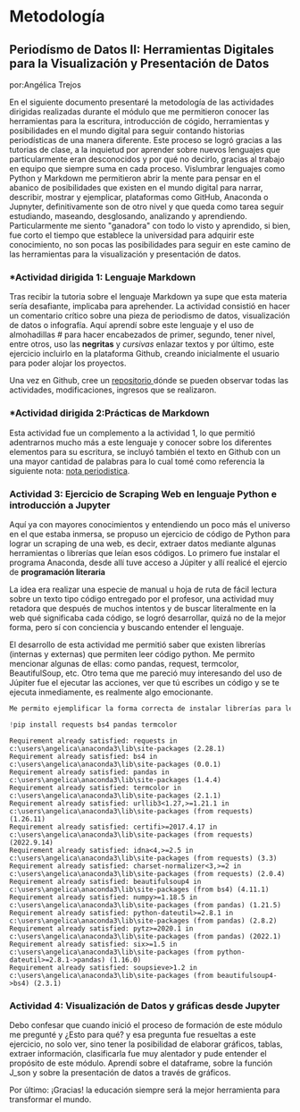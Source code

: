 # Metodología



## Periodísmo de Datos II: Herramientas Digitales para la Visualización y Presentación de Datos
por:Angélica Trejos

En el siguiente documento presentaré la metodología de las actividades dirigidas realizadas durante el módulo que me permitieron conocer las herramientas para la escritura, introducción de cógido, herramientas y posibilidades en el mundo digital para seguir contando historias periodísticas de una manera diferente.
Este proceso se logró gracias a las tutorias de clase, a la inquietud por aprender sobre nuevos lenguajes que particularmente eran desconocidos y por qué no decirlo, gracias al trabajo en equipo que siempre suma en cada proceso.
Vislumbrar lenguajes como Python y Markdown me permitieron abrir la mente para pensar en el abanico de posibilidades que existen en el mundo digital para narrar, describir, mostrar y ejemplicar, plataformas como GitHub, Anaconda o Jupnyter, definitivamente son de otro nivel y que queda como tarea seguir estudiando, maseando, desglosando, analizando y aprendiendo.
Particularmente me siento "ganadora" con todo lo visto y aprendido, si bien, fue corto el tiempo que establece la universidad para adquirir este conocimiento, no son pocas las posibilidades para seguir en este camino de las herramientas para la visualización y presentación de datos.


### *Actividad dirigida 1: Lenguaje Markdown

Tras recibir la tutoria sobre el lenguaje Markdown ya supe que esta materia sería desafiante, implicaba para aprehender.
La actividad consistió en hacer un comentario crítico sobre una pieza de periodismo de datos, visualización de datos o infografía. 
Aquí aprendí sobre este lenguaje y el uso de almohadillas # para hacer encabezados de primer, segundo, tener nivel, entre otros, uso las **negritas** y *cursivas* enlazar textos y por último, este ejercicio incluirlo en la plataforma Github, creando inicialmente el usuario para poder alojar los proyectos.

Una vez en Github, cree un [repositorio ](README.md) dónde se pueden observar todas las actividades, modificaciones, ingresos que se realizaron.

### *Actividad dirigida 2:Prácticas de Markdown

Esta actividad fue un complemento a la actividad 1, lo que permitió adentrarnos mucho más a este lenguaje y conocer sobre los diferentes elementos para su escritura, se incluyó también el texto en Github con un una mayor cantidad de palabras 
para lo cual tomé como referencia la siguiente nota: [nota periodistica](https://www.eltiempo.com/datos/mundial-qatar-2022-datos-curiosos-de-la-copa-mundo-de-la-fifa-711095). 

### Actividad 3: Ejercicio de Scraping Web en lenguaje Python e introducción a Jupyter

Aquí ya con mayores conocimientos y entendiendo un poco más el universo en el que estaba inmersa, se propuso un ejercicio de código de Python para lograr un scraping de una web, es decir, extraer datos mediante algunas herramientas o librerías que leían esos códigos. Lo primero fue instalar el programa Anaconda, desde allí tuve acceso a Júpiter y allí realicé el ejercio de **programación literaria**

La idea era realizar una especie de manual u hoja de ruta de fácil lectura sobre un texto tipo código entregado por el profesor, una actividad muy retadora que después de muchos intentos y de buscar literalmente en la web qué significaba cada código, se logró desarrollar, quizá no de la mejor forma, pero sí con conciencia y buscando entender el lenguaje.

El desarrollo de esta actividad me permitió saber que existen librerías (internas y externas) que permiten leer código python. Me permito mencionar algunas de ellas: como pandas, request, termcolor, BeautifulSoup, etc. Otro tema que me pareció muy interesando del uso de Júpiter fue el ejecutar las acciones, ver que tú escribes un código y se te ejecuta inmediamente, es realmente algo emocionante.


```python
Me permito ejemplificar la forma correcta de instalar librerías para leer el código Python:
```


```python
!pip install requests bs4 pandas termcolor
```

    Requirement already satisfied: requests in c:\users\angelica\anaconda3\lib\site-packages (2.28.1)
    Requirement already satisfied: bs4 in c:\users\angelica\anaconda3\lib\site-packages (0.0.1)
    Requirement already satisfied: pandas in c:\users\angelica\anaconda3\lib\site-packages (1.4.4)
    Requirement already satisfied: termcolor in c:\users\angelica\anaconda3\lib\site-packages (2.1.1)
    Requirement already satisfied: urllib3<1.27,>=1.21.1 in c:\users\angelica\anaconda3\lib\site-packages (from requests) (1.26.11)
    Requirement already satisfied: certifi>=2017.4.17 in c:\users\angelica\anaconda3\lib\site-packages (from requests) (2022.9.14)
    Requirement already satisfied: idna<4,>=2.5 in c:\users\angelica\anaconda3\lib\site-packages (from requests) (3.3)
    Requirement already satisfied: charset-normalizer<3,>=2 in c:\users\angelica\anaconda3\lib\site-packages (from requests) (2.0.4)
    Requirement already satisfied: beautifulsoup4 in c:\users\angelica\anaconda3\lib\site-packages (from bs4) (4.11.1)
    Requirement already satisfied: numpy>=1.18.5 in c:\users\angelica\anaconda3\lib\site-packages (from pandas) (1.21.5)
    Requirement already satisfied: python-dateutil>=2.8.1 in c:\users\angelica\anaconda3\lib\site-packages (from pandas) (2.8.2)
    Requirement already satisfied: pytz>=2020.1 in c:\users\angelica\anaconda3\lib\site-packages (from pandas) (2022.1)
    Requirement already satisfied: six>=1.5 in c:\users\angelica\anaconda3\lib\site-packages (from python-dateutil>=2.8.1->pandas) (1.16.0)
    Requirement already satisfied: soupsieve>1.2 in c:\users\angelica\anaconda3\lib\site-packages (from beautifulsoup4->bs4) (2.3.1)
    

### Actividad 4: Visualización de Datos y gráficas desde Jupyter

Debo confesar que cuando inició el proceso de formación de este módulo me pregunté y ¿Esto para qué? y esa pregunta fue resueltas 
a este ejercicio, no solo ver, sino tener la posibilidad de elaborar gráficos, tablas, extraer información, clasificarla fue muy alentador y pude entender el propósito de este módulo.
Aprendí sobre el dataframe, sobre la función J_son y sobre la presentación de datos a través de gráficos.


Por último: ¡Gracias! la educación siempre será la mejor herramienta para transformar el mundo.


```python

```


```python

```


```python

```


```python

```


```python

```


```python

```


```python

```


```python

```
